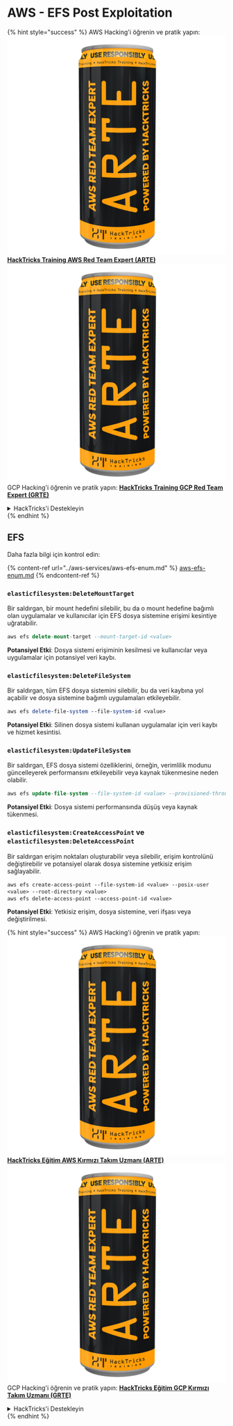 # AWS - EFS Post Exploitation

{% hint style="success" %}
AWS Hacking'i öğrenin ve pratik yapın:<img src="../../../.gitbook/assets/image (1) (1) (1).png" alt="" data-size="line">[**HackTricks Training AWS Red Team Expert (ARTE)**](https://training.hacktricks.xyz/courses/arte)<img src="../../../.gitbook/assets/image (1) (1) (1).png" alt="" data-size="line">\
GCP Hacking'i öğrenin ve pratik yapın: <img src="../../../.gitbook/assets/image (2).png" alt="" data-size="line">[**HackTricks Training GCP Red Team Expert (GRTE)**<img src="../../../.gitbook/assets/image (2).png" alt="" data-size="line">](https://training.hacktricks.xyz/courses/grte)

<details>

<summary>HackTricks'i Destekleyin</summary>

* [**abonelik planlarını**](https://github.com/sponsors/carlospolop) kontrol edin!
* **💬 [**Discord grubuna**](https://discord.gg/hRep4RUj7f) veya [**telegram grubuna**](https://t.me/peass) katılın ya da **Twitter'da** 🐦 [**@hacktricks\_live**](https://twitter.com/hacktricks_live)**'i takip edin.**
* **Hacking ipuçlarını paylaşmak için** [**HackTricks**](https://github.com/carlospolop/hacktricks) ve [**HackTricks Cloud**](https://github.com/carlospolop/hacktricks-cloud) github reposuna PR gönderin.

</details>
{% endhint %}

## EFS

Daha fazla bilgi için kontrol edin:

{% content-ref url="../aws-services/aws-efs-enum.md" %}
[aws-efs-enum.md](../aws-services/aws-efs-enum.md)
{% endcontent-ref %}

### `elasticfilesystem:DeleteMountTarget`

Bir saldırgan, bir mount hedefini silebilir, bu da o mount hedefine bağımlı olan uygulamalar ve kullanıcılar için EFS dosya sistemine erişimi kesintiye uğratabilir.
```sql
aws efs delete-mount-target --mount-target-id <value>
```
**Potansiyel Etki**: Dosya sistemi erişiminin kesilmesi ve kullanıcılar veya uygulamalar için potansiyel veri kaybı.

### `elasticfilesystem:DeleteFileSystem`

Bir saldırgan, tüm EFS dosya sistemini silebilir, bu da veri kaybına yol açabilir ve dosya sistemine bağımlı uygulamaları etkileyebilir.
```perl
aws efs delete-file-system --file-system-id <value>
```
**Potansiyel Etki**: Silinen dosya sistemi kullanan uygulamalar için veri kaybı ve hizmet kesintisi.

### `elasticfilesystem:UpdateFileSystem`

Bir saldırgan, EFS dosya sistemi özelliklerini, örneğin, verimlilik modunu güncelleyerek performansını etkileyebilir veya kaynak tükenmesine neden olabilir.
```sql
aws efs update-file-system --file-system-id <value> --provisioned-throughput-in-mibps <value>
```
**Potansiyel Etki**: Dosya sistemi performansında düşüş veya kaynak tükenmesi.

### `elasticfilesystem:CreateAccessPoint` ve `elasticfilesystem:DeleteAccessPoint`

Bir saldırgan erişim noktaları oluşturabilir veya silebilir, erişim kontrolünü değiştirebilir ve potansiyel olarak dosya sistemine yetkisiz erişim sağlayabilir.
```arduino
aws efs create-access-point --file-system-id <value> --posix-user <value> --root-directory <value>
aws efs delete-access-point --access-point-id <value>
```
**Potansiyel Etki**: Yetkisiz erişim, dosya sistemine, veri ifşası veya değiştirilmesi.

{% hint style="success" %}
AWS Hacking'i öğrenin ve pratik yapın:<img src="../../../.gitbook/assets/image (1) (1) (1).png" alt="" data-size="line">[**HackTricks Eğitim AWS Kırmızı Takım Uzmanı (ARTE)**](https://training.hacktricks.xyz/courses/arte)<img src="../../../.gitbook/assets/image (1) (1) (1).png" alt="" data-size="line">\
GCP Hacking'i öğrenin ve pratik yapın: <img src="../../../.gitbook/assets/image (2).png" alt="" data-size="line">[**HackTricks Eğitim GCP Kırmızı Takım Uzmanı (GRTE)**<img src="../../../.gitbook/assets/image (2).png" alt="" data-size="line">](https://training.hacktricks.xyz/courses/grte)

<details>

<summary>HackTricks'i Destekleyin</summary>

* [**abonelik planlarını**](https://github.com/sponsors/carlospolop) kontrol edin!
* **💬 [**Discord grubuna**](https://discord.gg/hRep4RUj7f) veya [**telegram grubuna**](https://t.me/peass) katılın ya da **Twitter'da** 🐦 [**@hacktricks\_live**](https://twitter.com/hacktricks_live)**'i takip edin.**
* **Hacking ipuçlarını paylaşmak için** [**HackTricks**](https://github.com/carlospolop/hacktricks) ve [**HackTricks Cloud**](https://github.com/carlospolop/hacktricks-cloud) github reposuna PR gönderin.

</details>
{% endhint %}
